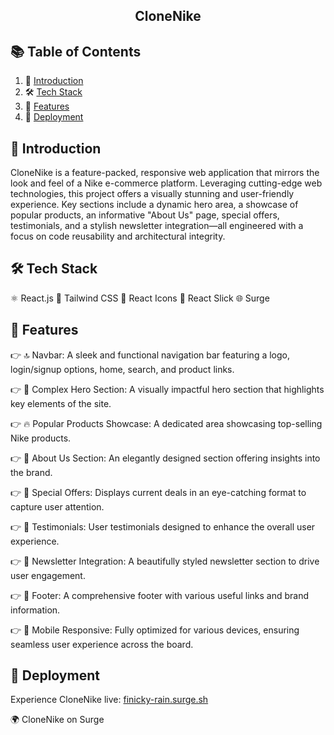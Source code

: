   <h2 align="center" font-size='bold'>CloneNike</h2>
  
## 📚 <a name="table">Table of Contents</a>
1. 🏁 [Introduction](#Introduction)
2. 🛠️ [Tech Stack](#Tech-Stack)
3. 🌟 [Features](#Features)
4. 🚀 [Deployment](#Deployment)

## <a name="introduction">🏁 Introduction</a>
CloneNike is a feature-packed, responsive web application that mirrors the look and feel of a Nike e-commerce platform. Leveraging cutting-edge web technologies, this project offers a visually stunning and user-friendly experience. Key sections include a dynamic hero area, a showcase of popular products, an informative "About Us" page, special offers, testimonials, and a stylish newsletter integration—all engineered with a focus on code reusability and architectural integrity.

## <a name="tech-stack">🛠️ Tech Stack</a>
⚛️ React.js
🎨 Tailwind CSS
🔗 React Icons
🎢 React Slick
🌐 Surge

## <a name="features">🌟 Features</a>
👉 🔝 Navbar: A sleek and functional navigation bar featuring a logo, login/signup options, home, search, and product links.

👉 🎯 Complex Hero Section: A visually impactful hero section that highlights key elements of the site.

👉 🔥 Popular Products Showcase: A dedicated area showcasing top-selling Nike products.

👉 📝 About Us Section: An elegantly designed section offering insights into the brand.

👉 💸 Special Offers: Displays current deals in an eye-catching format to capture user attention.

👉 💬 Testimonials: User testimonials designed to enhance the overall user experience.

👉 📧 Newsletter Integration: A beautifully styled newsletter section to drive user engagement.

👉 🔗 Footer: A comprehensive footer with various useful links and brand information.

👉 📱 Mobile Responsive: Fully optimized for various devices, ensuring seamless user experience across the board.

## <a name="deployment">🚀 Deployment</a>
Experience CloneNike live: <a href="https://finicky-rain.surge.sh" target="_blank">
finicky-rain.surge.sh
</a>

🌍 CloneNike on Surge
